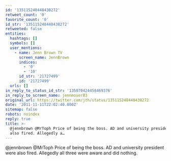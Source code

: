 ```yaml
---
id: '135115248448438272'
retweet_count: '0'
favorite_count: '0'
id_str: '135115248448438272'
retweeted: false
entities:
  hashtags: []
  symbols: []
  user_mentions:
    - name: Jenn Brown TV
      screen_name: JennBrown
      indices:
        - '0'
        - '10'
      id_str: '21727499'
      id: '21727499'
  urls: []
in_reply_to_status_id_str: '135070424458469376'
in_reply_to_screen_name: jennmoser83
original_url: https://twitter.com/jth/status/135115248448438272
date: '2011-11-11T22:02:40.000Z'
sitemap: false
robots: noindex
reply: true
title: >-
  @jennbrown @MrToph Price of being the boss. AD and university president were
  also fired. Allegedly a…
---
```


@jennbrown @MrToph Price of being the boss. AD and university president were also fired. Allegedly all three were aware and did nothing.